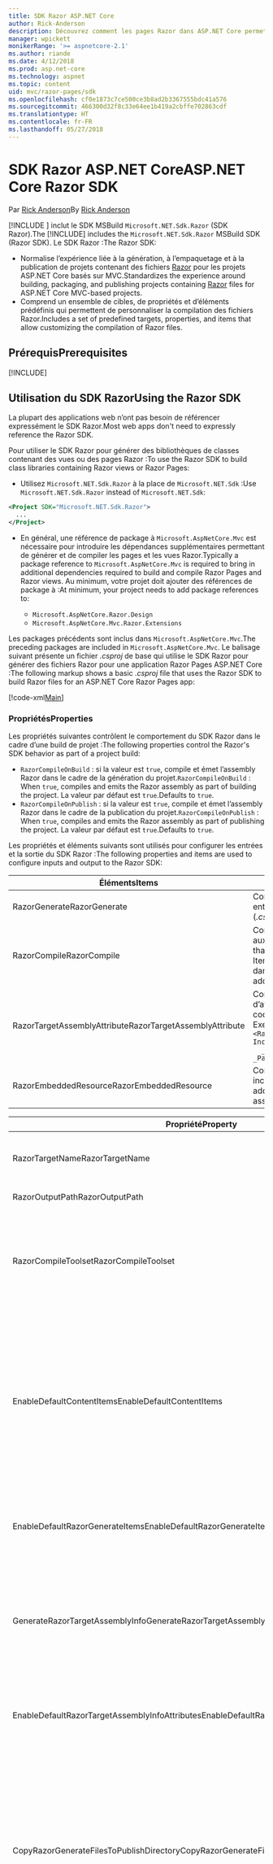 ```yaml
---
title: SDK Razor ASP.NET Core
author: Rick-Anderson
description: Découvrez comment les pages Razor dans ASP.NET Core permettent de développer des scénarios orientés page de façon plus simple et plus productive qu’avec MVC.
manager: wpickett
monikerRange: '>= aspnetcore-2.1'
ms.author: riande
ms.date: 4/12/2018
ms.prod: asp.net-core
ms.technology: aspnet
ms.topic: content
uid: mvc/razor-pages/sdk
ms.openlocfilehash: cf0e1873c7ce500ce3b8ad2b3367555bdc41a576
ms.sourcegitcommit: 466300d32f8c33e64ee1b419a2cbffe702863cdf
ms.translationtype: HT
ms.contentlocale: fr-FR
ms.lasthandoff: 05/27/2018
---
```

# <a name="aspnet-core-razor-sdk"></a><span data-ttu-id="1009c-103">SDK Razor ASP.NET Core</span><span class="sxs-lookup"><span data-stu-id="1009c-103">ASP.NET Core Razor SDK</span></span>

<span data-ttu-id="1009c-104">Par [Rick Anderson](https://twitter.com/RickAndMSFT)</span><span class="sxs-lookup"><span data-stu-id="1009c-104">By [Rick Anderson](https://twitter.com/RickAndMSFT)</span></span>

<span data-ttu-id="1009c-105">[!INCLUDE [](~/includes/2.1-SDK.md)] inclut le SDK MSBuild `Microsoft.NET.Sdk.Razor` (SDK Razor).</span><span class="sxs-lookup"><span data-stu-id="1009c-105">The [!INCLUDE[](~/includes/2.1-SDK.md)] includes the `Microsoft.NET.Sdk.Razor` MSBuild SDK (Razor SDK).</span></span> <span data-ttu-id="1009c-106">Le SDK Razor :</span><span class="sxs-lookup"><span data-stu-id="1009c-106">The Razor SDK:</span></span>

* <span data-ttu-id="1009c-107">Normalise l’expérience liée à la génération, à l’empaquetage et à la publication de projets contenant des fichiers [Razor](xref:mvc/views/razor) pour les projets ASP.NET Core basés sur MVC.</span><span class="sxs-lookup"><span data-stu-id="1009c-107">Standardizes the experience around building, packaging, and publishing projects containing [Razor](xref:mvc/views/razor) files for ASP.NET Core MVC-based projects.</span></span>
* <span data-ttu-id="1009c-108">Comprend un ensemble de cibles, de propriétés et d’éléments prédéfinis qui permettent de personnaliser la compilation des fichiers Razor.</span><span class="sxs-lookup"><span data-stu-id="1009c-108">Includes a set of predefined targets, properties, and items that allow customizing the compilation of Razor files.</span></span>

## <a name="prerequisites"></a><span data-ttu-id="1009c-109">Prérequis</span><span class="sxs-lookup"><span data-stu-id="1009c-109">Prerequisites</span></span>

[!INCLUDE[](~/includes/2.1-SDK.md)]

## <a name="using-the-razor-sdk"></a><span data-ttu-id="1009c-110">Utilisation du SDK Razor</span><span class="sxs-lookup"><span data-stu-id="1009c-110">Using the Razor SDK</span></span>

<span data-ttu-id="1009c-111">La plupart des applications web n’ont pas besoin de référencer expressément le SDK Razor.</span><span class="sxs-lookup"><span data-stu-id="1009c-111">Most web apps don't need to expressly reference the Razor SDK.</span></span> 

<span data-ttu-id="1009c-112">Pour utiliser le SDK Razor pour générer des bibliothèques de classes contenant des vues ou des pages Razor :</span><span class="sxs-lookup"><span data-stu-id="1009c-112">To use the Razor SDK to build class libraries containing Razor views or Razor Pages:</span></span>

* <span data-ttu-id="1009c-113">Utilisez `Microsoft.NET.Sdk.Razor` à la place de `Microsoft.NET.Sdk` :</span><span class="sxs-lookup"><span data-stu-id="1009c-113">Use `Microsoft.NET.Sdk.Razor` instead of `Microsoft.NET.Sdk`:</span></span>
```xml
<Project SDK="Microsoft.NET.Sdk.Razor">
  ...
</Project>
```

* <span data-ttu-id="1009c-114">En général, une référence de package à `Microsoft.AspNetCore.Mvc` est nécessaire pour introduire les dépendances supplémentaires permettant de générer et de compiler les pages et les vues Razor.</span><span class="sxs-lookup"><span data-stu-id="1009c-114">Typically a package reference to `Microsoft.AspNetCore.Mvc` is required to bring in additional dependencies required to build and compile Razor Pages and Razor views.</span></span> <span data-ttu-id="1009c-115">Au minimum, votre projet doit ajouter des références de package à :</span><span class="sxs-lookup"><span data-stu-id="1009c-115">At minimum, your project needs to add package references to:</span></span>

    * `Microsoft.AspNetCore.Razor.Design` 
    * `Microsoft.AspNetCore.Mvc.Razor.Extensions`
    
 <span data-ttu-id="1009c-116">Les packages précédents sont inclus dans `Microsoft.AspNetCore.Mvc`.</span><span class="sxs-lookup"><span data-stu-id="1009c-116">The preceding packages are included in `Microsoft.AspNetCore.Mvc`.</span></span> <span data-ttu-id="1009c-117">Le balisage suivant présente un fichier *.csproj* de base qui utilise le SDK Razor pour générer des fichiers Razor pour une application Razor Pages ASP.NET Core :</span><span class="sxs-lookup"><span data-stu-id="1009c-117">The following markup shows a basic *.csproj* file that uses the Razor SDK to build Razor files for an ASP.NET Core Razor Pages app:</span></span>
    
 [!code-xml[Main](sdk/sample/RazorSDK.csproj)]

### <a name="properties"></a><span data-ttu-id="1009c-118">Propriétés</span><span class="sxs-lookup"><span data-stu-id="1009c-118">Properties</span></span>

<span data-ttu-id="1009c-119">Les propriétés suivantes contrôlent le comportement du SDK Razor dans le cadre d’une build de projet :</span><span class="sxs-lookup"><span data-stu-id="1009c-119">The following properties control the Razor's SDK behavior as part of a project build:</span></span>

* <span data-ttu-id="1009c-120">`RazorCompileOnBuild` : si la valeur est `true`, compile et émet l’assembly Razor dans le cadre de la génération du projet.</span><span class="sxs-lookup"><span data-stu-id="1009c-120">`RazorCompileOnBuild` : When `true`, compiles and emits the Razor assembly as part of building the project.</span></span> <span data-ttu-id="1009c-121">La valeur par défaut est `true`.</span><span class="sxs-lookup"><span data-stu-id="1009c-121">Defaults to `true`.</span></span>
* <span data-ttu-id="1009c-122">`RazorCompileOnPublish` : si la valeur est `true`, compile et émet l’assembly Razor dans le cadre de la publication du projet.</span><span class="sxs-lookup"><span data-stu-id="1009c-122">`RazorCompileOnPublish` : When `true`, compiles and emits the Razor assembly as part of publishing the project.</span></span> <span data-ttu-id="1009c-123">La valeur par défaut est `true`.</span><span class="sxs-lookup"><span data-stu-id="1009c-123">Defaults to `true`.</span></span>

<span data-ttu-id="1009c-124">Les propriétés et éléments suivants sont utilisés pour configurer les entrées et la sortie du SDK Razor :</span><span class="sxs-lookup"><span data-stu-id="1009c-124">The following properties and items are used to configure inputs and output to the Razor SDK:</span></span>

| <span data-ttu-id="1009c-125">Éléments</span><span class="sxs-lookup"><span data-stu-id="1009c-125">Items</span></span>                                         | <span data-ttu-id="1009c-126">Description</span><span class="sxs-lookup"><span data-stu-id="1009c-126">Description</span></span>                                                                   |
| ------------                                  | -------------                                                                 |
| <span data-ttu-id="1009c-127">RazorGenerate</span><span class="sxs-lookup"><span data-stu-id="1009c-127">RazorGenerate</span></span>                                 | <span data-ttu-id="1009c-128">Composants d’élément (fichiers *.cshtml*) fournis en entrée aux cibles de génération de code.</span><span class="sxs-lookup"><span data-stu-id="1009c-128">Item elements (*.cshtml* files) that are inputs to code generation targets.</span></span> |
| <span data-ttu-id="1009c-129">RazorCompile</span><span class="sxs-lookup"><span data-stu-id="1009c-129">RazorCompile</span></span>                                  | <span data-ttu-id="1009c-130">Composants d’élément (fichiers .cs) fournis en entrée aux cibles de compilation Razor.</span><span class="sxs-lookup"><span data-stu-id="1009c-130">Item elements (.cs files) that are inputs to  Razor compilation targets.</span></span> <span data-ttu-id="1009c-131">Utilisez ItemGroup pour spécifier d’autres fichiers à compiler dans l’assembly Razor.</span><span class="sxs-lookup"><span data-stu-id="1009c-131">Use this ItemGroup to specify additional files to be compiled into the Razor assembly.</span></span> |
| <span data-ttu-id="1009c-132">RazorTargetAssemblyAttribute</span><span class="sxs-lookup"><span data-stu-id="1009c-132">RazorTargetAssemblyAttribute</span></span>                  | <span data-ttu-id="1009c-133">Composants d’élément utilisés pour générer le code d’attributs pour l’assembly Razor.</span><span class="sxs-lookup"><span data-stu-id="1009c-133">Item elements used to code generate attributes for the Razor assembly.</span></span> <span data-ttu-id="1009c-134">Exemple :</span><span class="sxs-lookup"><span data-stu-id="1009c-134">For example:</span></span>  <br />`<RazorAssemblyAttribute ` <br />  `Include="System.Reflection.AssemblyMetadataAttribute"`<br />`  _Parameter1="BuildSource" _Parameter2="https://docs.asp.net/">` |
| <span data-ttu-id="1009c-135">RazorEmbeddedResource</span><span class="sxs-lookup"><span data-stu-id="1009c-135">RazorEmbeddedResource</span></span>                         | <span data-ttu-id="1009c-136">Composants d’élément ajoutés comme ressources incorporées à l’assembly Razor généré.</span><span class="sxs-lookup"><span data-stu-id="1009c-136">Item elements added as embedded resources to the generated Razor assembly</span></span> |

| <span data-ttu-id="1009c-137">Propriété</span><span class="sxs-lookup"><span data-stu-id="1009c-137">Property</span></span>                                      | <span data-ttu-id="1009c-138">Description</span><span class="sxs-lookup"><span data-stu-id="1009c-138">Description</span></span>                                                                   |
| ------------                                  | -------------                                                                 |
| <span data-ttu-id="1009c-139">RazorTargetName</span><span class="sxs-lookup"><span data-stu-id="1009c-139">RazorTargetName</span></span>                               | <span data-ttu-id="1009c-140">Nom de fichier (sans extension) de l’assembly produit par Razor.</span><span class="sxs-lookup"><span data-stu-id="1009c-140">File name (without extension) of the assembly produced by Razor.</span></span> | 
| <span data-ttu-id="1009c-141">RazorOutputPath</span><span class="sxs-lookup"><span data-stu-id="1009c-141">RazorOutputPath</span></span>                               | <span data-ttu-id="1009c-142">Répertoire de sortie Razor.</span><span class="sxs-lookup"><span data-stu-id="1009c-142">The Razor output directory.</span></span>                                      |
| <span data-ttu-id="1009c-143">RazorCompileToolset</span><span class="sxs-lookup"><span data-stu-id="1009c-143">RazorCompileToolset</span></span>                           | <span data-ttu-id="1009c-144">Permet de déterminer l’ensemble d’outils utilisé pour générer l’assembly Razor.</span><span class="sxs-lookup"><span data-stu-id="1009c-144">Used to determine the toolset used to build the Razor assembly.</span></span> <span data-ttu-id="1009c-145">Les valeurs valides sont `Implicit` et `PrecompilationTool`.</span><span class="sxs-lookup"><span data-stu-id="1009c-145">Valid values are `Implicit`, , and `PrecompilationTool`.</span></span> |
| <span data-ttu-id="1009c-146">EnableDefaultContentItems</span><span class="sxs-lookup"><span data-stu-id="1009c-146">EnableDefaultContentItems</span></span>                     | <span data-ttu-id="1009c-147">Si la valeur est `true`, inclut certains types de fichiers, notamment des fichiers *.cshtml*, comme contenu dans le projet.</span><span class="sxs-lookup"><span data-stu-id="1009c-147">When `true`, includes certain file types, such as *.cshtml* files, as content in the project.</span></span> <span data-ttu-id="1009c-148">En cas de référencement par le biais de Microsoft.NET.Sdk.Web, inclut également tous les fichiers sous *wwwroot* et les fichiers de configuration.</span><span class="sxs-lookup"><span data-stu-id="1009c-148">When referenced via Microsoft.NET.Sdk.Web, also includes all files under *wwwroot*, and config files.</span></span>         |
| <span data-ttu-id="1009c-149">EnableDefaultRazorGenerateItems</span><span class="sxs-lookup"><span data-stu-id="1009c-149">EnableDefaultRazorGenerateItems</span></span>               | <span data-ttu-id="1009c-150">Si la valeur est `true`, inclut les fichiers *.cshtml* des éléments `Content` dans les éléments `RazorGenerate`.</span><span class="sxs-lookup"><span data-stu-id="1009c-150">When `true`, includes *.cshtml* files from `Content` items in `RazorGenerate` items.</span></span> |
| <span data-ttu-id="1009c-151">GenerateRazorTargetAssemblyInfo</span><span class="sxs-lookup"><span data-stu-id="1009c-151">GenerateRazorTargetAssemblyInfo</span></span>               | <span data-ttu-id="1009c-152">Si la valeur est `true`, génère un fichier *.cs* contenant les attributs spécifiés par `RazorAssemblyAttribute` et l’inclut dans la sortie de la compilation.</span><span class="sxs-lookup"><span data-stu-id="1009c-152">When `true`, generates a *.cs* file containing attributes specified by `RazorAssemblyAttribute` and includes it in the compile output.</span></span> |
| <span data-ttu-id="1009c-153">EnableDefaultRazorTargetAssemblyInfoAttributes</span><span class="sxs-lookup"><span data-stu-id="1009c-153">EnableDefaultRazorTargetAssemblyInfoAttributes</span></span> | <span data-ttu-id="1009c-154">Si la valeur est `true`, ajoute un ensemble par défaut d’attributs d’assembly à `RazorAssemblyAttribute`.</span><span class="sxs-lookup"><span data-stu-id="1009c-154">When `true`, adds a default set of assembly attributes to `RazorAssemblyAttribute`.</span></span> |
| <span data-ttu-id="1009c-155">CopyRazorGenerateFilesToPublishDirectory</span><span class="sxs-lookup"><span data-stu-id="1009c-155">CopyRazorGenerateFilesToPublishDirectory</span></span>       | <span data-ttu-id="1009c-156">Si la valeur est `true`, copie les éléments RazorGenerate (fichiers *.cshtml*) dans le répertoire de publication.</span><span class="sxs-lookup"><span data-stu-id="1009c-156">When `true`, copies RazorGenerate items (*.cshtml*) files to the publish directory.</span></span> <span data-ttu-id="1009c-157">En général, une application publiée ne nécessite pas de fichiers Razor s’ils participent à la compilation au moment de la génération ou de la publication.</span><span class="sxs-lookup"><span data-stu-id="1009c-157">Typically Razor files are not needed for a published application if they participate in compilation at build-time or publish-time.</span></span> <span data-ttu-id="1009c-158">La valeur par défaut est `false`.</span><span class="sxs-lookup"><span data-stu-id="1009c-158">Defaults to `false`.</span></span> |
| <span data-ttu-id="1009c-159">CopyRefAssembliesToPublishDirectory</span><span class="sxs-lookup"><span data-stu-id="1009c-159">CopyRefAssembliesToPublishDirectory</span></span>            | <span data-ttu-id="1009c-160">Si la valeur est `true`, copie les éléments d’assembly de référence dans le répertoire de publication.</span><span class="sxs-lookup"><span data-stu-id="1009c-160">When `true`, copy reference assembly items to the publish directory.</span></span> <span data-ttu-id="1009c-161">En général, une application publiée ne nécessite pas d’assemblys de référence si la compilation Razor se produit au moment de la génération ou de la publication.</span><span class="sxs-lookup"><span data-stu-id="1009c-161">Typically reference assemblies are not needed for a published application if Razor compilation occurs at build-time or publish-time.</span></span> <span data-ttu-id="1009c-162">Affectez `true` si votre application publiée nécessite une compilation au moment du runtime, par exemple si elle modifie des fichiers cshtml au moment du runtime, ou utilise des vues incorporées.</span><span class="sxs-lookup"><span data-stu-id="1009c-162">Set to `true`, if your published application requires runtime compilation, for example, modifies cshtml files at runtime, or uses embedded views.</span></span> <span data-ttu-id="1009c-163">La valeur par défaut est `false`.</span><span class="sxs-lookup"><span data-stu-id="1009c-163">Defaults to `false`.</span></span> |
| <span data-ttu-id="1009c-164">IncludeRazorContentInPack</span><span class="sxs-lookup"><span data-stu-id="1009c-164">IncludeRazorContentInPack</span></span>                      | <span data-ttu-id="1009c-165">Si la valeur est `true`, tous les éléments de contenu Razor (fichiers *.cshtml*) sont marqués pour inclusion dans le package NuGet généré.</span><span class="sxs-lookup"><span data-stu-id="1009c-165">When `true`, all Razor content items (*.cshtml* files) will be marked for inclusion in the generated NuGet package.</span></span> <span data-ttu-id="1009c-166">La valeur par défaut est `false`.</span><span class="sxs-lookup"><span data-stu-id="1009c-166">Defaults to `false`.</span></span> |
| <span data-ttu-id="1009c-167">EmbedRazorGenerateSources</span><span class="sxs-lookup"><span data-stu-id="1009c-167">EmbedRazorGenerateSources</span></span> | <span data-ttu-id="1009c-168">Si la valeur est `true`, ajoute des éléments RazorGenerate (*.cshtml*) comme fichiers incorporés à l’assembly Razor généré.</span><span class="sxs-lookup"><span data-stu-id="1009c-168">When `true`, adds RazorGenerate (*.cshtml*) items as embedded files to the generated Razor assembly.</span></span> <span data-ttu-id="1009c-169">La valeur par défaut est `false`.</span><span class="sxs-lookup"><span data-stu-id="1009c-169">Defaults to `false`.</span></span> |
| <span data-ttu-id="1009c-170">UseRazorBuildServer</span><span class="sxs-lookup"><span data-stu-id="1009c-170">UseRazorBuildServer</span></span>                           | <span data-ttu-id="1009c-171">Si la valeur est `true`, utilise un processus de serveur de build persistant pour décharger le travail de génération de code.</span><span class="sxs-lookup"><span data-stu-id="1009c-171">When `true`, uses a persistent build server process to offload code generation work.</span></span> <span data-ttu-id="1009c-172">Utilise par défaut la valeur de `UseSharedCompilation`.</span><span class="sxs-lookup"><span data-stu-id="1009c-172">Defaults to the value of `UseSharedCompilation`.</span></span> |

### <a name="targets"></a><span data-ttu-id="1009c-173">Cibles</span><span class="sxs-lookup"><span data-stu-id="1009c-173">Targets</span></span>
<span data-ttu-id="1009c-174">Le SDK Razor définit deux cibles principales :</span><span class="sxs-lookup"><span data-stu-id="1009c-174">The Razor SDK defines two primary targets:</span></span>

* <span data-ttu-id="1009c-175">`RazorGenerate` : le code génère des fichiers *.cs* à partir des composants de l’élément RazorGenerate.</span><span class="sxs-lookup"><span data-stu-id="1009c-175">`RazorGenerate` - Code generates *.cs* files from RazorGenerate item elements.</span></span> <span data-ttu-id="1009c-176">Utilisez la propriété `RazorGenerateDependsOn` pour spécifier des cibles supplémentaires pouvant s’exécuter avant ou après cette cible.</span><span class="sxs-lookup"><span data-stu-id="1009c-176">Use `RazorGenerateDependsOn` property to specify additional targets that can run before or after this target.</span></span>
* <span data-ttu-id="1009c-177">`RazorCompile` : compile les fichiers *.cs* générés dans un assembly Razor.</span><span class="sxs-lookup"><span data-stu-id="1009c-177">`RazorCompile` - Compiles generated *.cs* files in to a Razor assembly.</span></span> <span data-ttu-id="1009c-178">Utilisez `RazorCompileDependsOn` pour spécifier des cibles supplémentaires qui peuvent s’exécuter avant ou après cette cible.</span><span class="sxs-lookup"><span data-stu-id="1009c-178">Use `RazorCompileDependsOn` to specify additional targets that can run before or after this target.</span></span>
